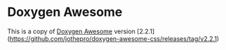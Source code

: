 Doxygen Awesome
===============

This is a copy of [Doxygen Awesome](https://github.com/jothepro/doxygen-awesome-css) version [2.2.1]
(https://github.com/jothepro/doxygen-awesome-css/releases/tag/v2.2.1)

